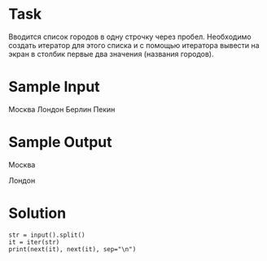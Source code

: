 # Task
 Вводится список городов в одну строчку через пробел. Необходимо создать итератор для этого списка и с помощью итератора вывести на экран в столбик первые два значения (названия городов).
# Sample Input
Москва Лондон Берлин Пекин
# Sample Output
Москва

Лондон

# Solution

```
str = input().split()
it = iter(str)
print(next(it), next(it), sep="\n")
```